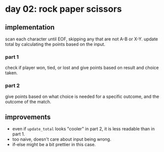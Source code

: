 # day 02: rock paper scissors
## implementation
scan each character until EOF, skipping any that are not A-B or X-Y. update total by calculating the points based on the input.

### part 1
check if player won, tied, or lost and give points based on result and choice taken.

### part 2
give points based on what choice is needed for a specific outcome, and the outcome of the match.

## improvements
- even if `update_total` looks "cooler" in part 2, it is less readable than in part 1.
- too naive, doesn't care about input being wrong.
- if-else might be a bit prettier in this case.

